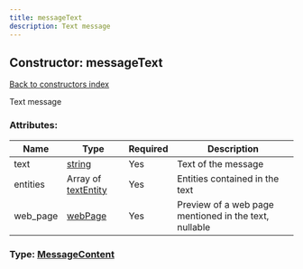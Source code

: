 ```yaml
---
title: messageText
description: Text message
---
```

## Constructor: messageText  
[Back to constructors index](index.md)



Text message

### Attributes:

| Name     |    Type       | Required | Description |
|----------|---------------|----------|-------------|
|text|[string](../types/string.md) | Yes|Text of the message|
|entities|Array of [textEntity](../constructors/textEntity.md) | Yes|Entities contained in the text|
|web\_page|[webPage](../types/webPage.md) | Yes|Preview of a web page mentioned in the text, nullable|



### Type: [MessageContent](../types/MessageContent.md)


